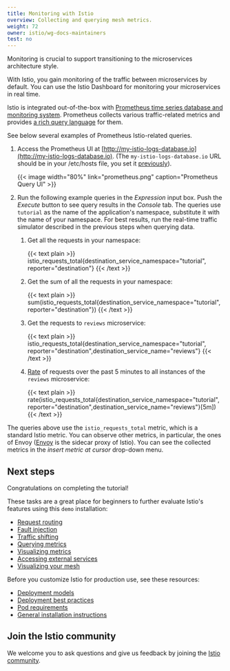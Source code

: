 ```yaml
---
title: Monitoring with Istio
overview: Collecting and querying mesh metrics.
weight: 72
owner: istio/wg-docs-maintainers
test: no
---
```


Monitoring is crucial to support transitioning to the microservices architecture style.

With Istio, you gain monitoring of the traffic between microservices by default.
You can use the Istio Dashboard for monitoring your microservices in real time.

Istio is integrated out-of-the-box with
[Prometheus time series database and monitoring system](https://prometheus.io). Prometheus collects various
traffic-related metrics and provides
[a rich query language](https://prometheus.io/docs/prometheus/latest/querying/basics/) for them.

See below several examples of Prometheus Istio-related queries.

1.  Access the Prometheus UI at [http://my-istio-logs-database.io](http://my-istio-logs-database.io).
(The `my-istio-logs-database.io` URL should be in your /etc/hosts file, you set it
[previously](/docs/examples/microservices-istio/bookinfo-kubernetes/#update-your-etc-hosts-configuration-file)).

    {{< image width="80%" link="prometheus.png" caption="Prometheus Query UI" >}}

1.  Run the following example queries in the _Expression_ input box. Push the _Execute_ button to see query results in
the _Console_ tab. The queries use `tutorial` as the name of the application's namespace, substitute it with the name of
your namespace. For best results, run the real-time traffic simulator described in the previous steps when querying data.

    1. Get all the requests in your namespace:

        {{< text plain >}}
        istio_requests_total{destination_service_namespace="tutorial", reporter="destination"}
        {{< /text >}}

    1.  Get the sum of all the requests in your namespace:

        {{< text plain >}}
        sum(istio_requests_total{destination_service_namespace="tutorial", reporter="destination"})
        {{< /text >}}

    1.  Get the requests to `reviews` microservice:

        {{< text plain >}}
        istio_requests_total{destination_service_namespace="tutorial", reporter="destination",destination_service_name="reviews"}
        {{< /text >}}

    1.  [Rate](https://prometheus.io/docs/prometheus/latest/querying/functions/#rate) of requests over the past 5 minutes to all instances of the `reviews` microservice:

        {{< text plain >}}
        rate(istio_requests_total{destination_service_namespace="tutorial", reporter="destination",destination_service_name="reviews"}[5m])
        {{< /text >}}

The queries above use the `istio_requests_total` metric, which is a standard Istio metric. You can observe
other metrics, in particular, the ones of Envoy ([Envoy](https://www.envoyproxy.io) is the sidecar proxy of Istio). You
can see the collected metrics in the _insert metric at cursor_ drop-down menu.

## Next steps

Congratulations on completing the tutorial!

These tasks are a great place for beginners to further evaluate Istio's
features using this `demo` installation:

- [Request routing](/docs/tasks/traffic-management/request-routing/)
- [Fault injection](/docs/tasks/traffic-management/fault-injection/)
- [Traffic shifting](/docs/tasks/traffic-management/traffic-shifting/)
- [Querying metrics](/docs/tasks/observability/metrics/querying-metrics/)
- [Visualizing metrics](/docs/tasks/observability/metrics/using-istio-dashboard/)
- [Accessing external services](/docs/tasks/traffic-management/egress/egress-control/)
- [Visualizing your mesh](/docs/tasks/observability/kiali/)

Before you customize Istio for production use, see these resources:

- [Deployment models](/docs/ops/deployment/deployment-models/)
- [Deployment best practices](/docs/ops/best-practices/deployment/)
- [Pod requirements](/docs/ops/deployment/application-requirements/)
- [General installation instructions](/docs/setup/)

## Join the Istio community

We welcome you to ask questions and give us feedback by joining the
[Istio community](/get-involved/).
